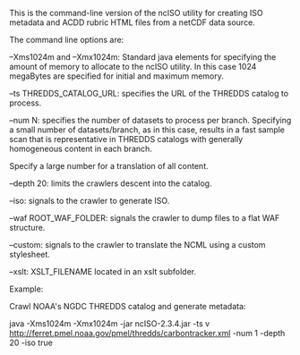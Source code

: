 This is the command-line version of the ncISO utility for creating ISO metadata and ACDD rubric HTML files from a netCDF data source.

The command line options are:

–Xms1024m and –Xmx1024m: Standard java elements for specifying the amount of memory to allocate to the ncISO utility. In this case 1024 megaBytes are specified for initial and maximum memory.


–ts THREDDS_CATALOG_URL: specifies the URL of the THREDDS catalog to process.


–num N: specifies the number of datasets to process per branch. Specifying a small number of datasets/branch, as in this case, results in a fast sample scan that is representative in THREDDS catalogs with generally homogeneous content in each branch. 

Specify a large number for a translation of all content.


–depth 20: limits the crawlers descent into the catalog.


–iso: signals to the crawler to generate ISO.


–waf ROOT_WAF_FOLDER: signals the crawler to dump files to a flat WAF structure.


–custom: signals to the crawler to translate the NCML using a custom stylesheet.


–xslt: XSLT_FILENAME located in an xslt subfolder.


Example: 

Crawl NOAA's NGDC THREDDS catalog and generate metadata: 

java -Xms1024m -Xmx1024m -jar ncISO-2.3.4.jar -ts v http://ferret.pmel.noaa.gov/pmel/thredds/carbontracker.xml -num 1 -depth 20 -iso true
